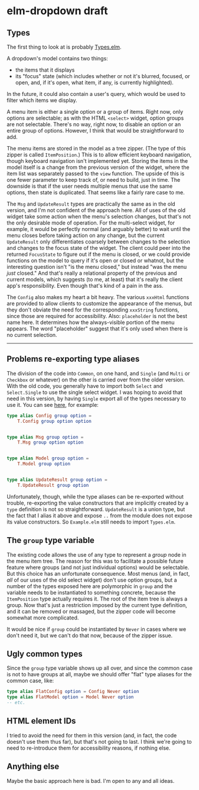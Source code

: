 # elm-dropdown draft

## Types

The first thing to look at is probably [Types.elm](src/Dropdown/Types.elm).

A dropdown's model contains two things:
- the items that it displays
- its "focus" state (which includes whether or not it's blurred, focused, or open, and, if it's open, what item,
if any, is currently highlighted).

In the future, it could also contain a user's query, which would be used to filter which items we display.

A menu item is either a single option or a group of items. Right now, only options are selectable;
as with the HTML `<select>` widget, option groups are not selectable. There's no way, right now,
to disable an option or an entire group of options. However, I think that would be straightforward to add.

The menu items are stored in the model as a tree zipper. (The type of this zipper is called `ItemPosition`.)
This is to allow efficient  keyboard navigation, though keyboard navigation isn't implemented yet. Storing the items
in the model itself is a change from the previous version of the widget, where the item list was separately passed
to the `view` function. The upside of this is one fewer parameter to keep track of, or need to build, just in time.
The downside is that if the user needs multiple menus that use the same options, then state is duplicated. That seems
like a fairly rare case to me.

The `Msg` and `UpdateResult` types are practically the same as in the old version, and I'm not confident of the
approach here. All of uses of the old widget take some action when the menu's selection changes, but that's not
the only desirable mode of operation. For the multi-select widget, for example, it would be perfectly normal
(and arguably better) to wait until the menu closes before taking action on any change, but the current `UpdateResult`
only differentiates coarsely between changes to the selection and changes to the focus state of the widget. The client
could peer into the returned `FocusState` to figure out if the menu is closed, or we could provide functions on the model
to query if it's open or closed or whatnot, but the interesting question isn't "is the menu closed," but instead "was
the menu _just_ closed." And that's really a relational property of the previous and current models, which suggests
(to me, at least) that it's really the client app's responsibility. Even though that's kind of a pain in the ass.

The `Config` also makes my heart a bit heavy. The various `xxxHtml` functions are provided to allow clients to
customize the appearance of the menus, but they don't obviate the need for the corresponding `xxxString` functions,
since those are required for accessibility. Also: `placeholder` is not the best name here. It determines how the
always-visible portion of the menu appears. The word "placeholder" suggest that it's only used when there is no
current selection.

---

## Problems re-exporting type aliases

The division of the code into `Common`, on one hand, and `Single` (and `Multi` or `Checkbox` or whatever) on the other
is carried over from the older version. With the old code, you generally have to import both `Select` and `Select.Single`
to use the single select widget. I was hoping to avoid that need in this version, by having `Single` export all of the
types necessary to use it. You can see [here](src/Dropdown/Single.elm), for example:
```elm
type alias Config group option =
    T.Config group option option


type alias Msg group option =
    T.Msg group option option


type alias Model group option =
    T.Model group option


type alias UpdateResult group option =
    T.UpdateResult group option
```

Unfortunately, though, while the type aliases can be re-exported without trouble, re-exporting the value constructors
that are implicitly created by a `type` definition is not so straightforward. `UpdateResult` is a union type, but the
fact that I alias it above and expose `..` from the module does not expose its value constructors. So `Example.elm`
still needs to import `Types.elm`.


## The `group` type variable

The existing code allows the use of any type to represent a _group_ node in the menu item tree. The reason for this
was to facilitate a possible future feature where groups (and not just individual options) would be selectable. But
this choice has an unfortunate consequence. Most menus (and, in fact, _all_ of our uses of the old select widget) don't
use option groups, but a number of the types exposed here are polymorphic in `group` and the variable needs to be
instantiated to something concrete, because the `ItemPosition` type actually requires it. The root of the item tree
is always a group. Now that's just a restriction imposed by the current type definition, and it can be removed or
massaged, but the zipper code will become somewhat more complicated.

It would be nice if `group` could be instantiated by `Never` in cases where we don't need it, but we can't do that
now, because of the zipper issue.


## Ugly common types

Since the `group` type variable shows up all over, and since the common case is not to have groups at all, maybe
we should offer "flat" type aliases for the common case, like:
```elm
type alias FlatConfig option = Config Never option
type alias FlatModel option = Model Never option
-- etc.
```

## HTML element IDs

I tried to avoid the need for them in this version (and, in fact, the code doesn't use them thus far), but that's not
going to last. I think we're going to need to re-introduce them for accessibility reasons, if nothing else.


## Anything else

Maybe the basic approach here is bad. I'm open to any and all ideas.
